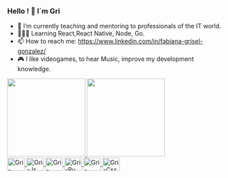 ### Hello ! 👋 I´m Gri 

- 🔭 I’m currently teaching and mentoring to professionals of the IT world.
- 👩🏻‍💻 Learning React,React Native, Node, Go.
- 📫 How to reach me: https://www.linkedin.com/in/fabiana-grisel-gonzalez/
- 🎮 I like videogames, to hear Music, improve my development knowledge.
 <div> 
    <a href="https://github.com/Grisel86">
    <img height= "180em" src="https://github-readme-stats.vercel.app/api?username=Grisel86&show_icons=true&theme=ocean_dark"/>
    <img height= "180em" src="https://github-readme-stats.vercel.app/api/top-langs/?username=grisel86&layout=compact&langs_count=16&theme=ocean_dark"/>
    </div>
  <div>
    <img align= "center" alt="Gri-React" height="30" width="40" src="https://cdn.jsdelivr.net/gh/devicons/devicon/icons/react/react-original.svg">
    <img align= "center" alt="Gri-Js" height="30" width="40" src="https://cdn.jsdelivr.net/gh/devicons/devicon/icons/javascript/javascript-original.svg">
    <img align= "center" alt="Gri-Node" height="30" width="40" src= "https://cdn.jsdelivr.net/gh/devicons/devicon/icons/nodejs/nodejs-original-wordmark.svg">
    <img align= "center" alt="Gri-Py" height="30" width="40" src="https://cdn.jsdelivr.net/gh/devicons/devicon/icons/python/python-original.svg">
    <img align= "center" alt="Gri-Html" height="30" width="40" src="https://cdn.jsdelivr.net/gh/devicons/devicon/icons/html5/html5-original.svg">
    <img align= "center" alt="Gri-Css" height="30" width="40" src="https://cdn.jsdelivr.net/gh/devicons/devicon/icons/css3/css3-plain.svg">
  </div>
